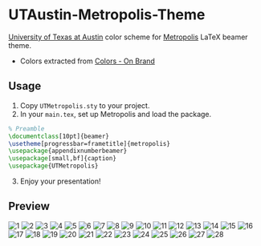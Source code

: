 # UTAustin-Metropolis-Theme

[University of Texas at Austin](https://www.utexas.edu/) color scheme for [Metropolis](https://www.ctan.org/pkg/beamertheme-metropolis) LaTeX beamer theme.

- Colors extracted from [Colors - On Brand](https://diversity.utexas.edu/brand/colors/)

## Usage

1. Copy `UTMetropolis.sty` to your project.
2. In your `main.tex`, set up Metropolis and load the package.
```tex
% Preamble
\documentclass[10pt]{beamer}
\usetheme[progressbar=frametitle]{metropolis}
\usepackage{appendixnumberbeamer}
\usepackage[small,bf]{caption}
\usepackage{UTMetropolis} 
```
3. Enjoy your presentation!


## Preview
![1](imgs/main-01.png)
![2](imgs/main-02.png)
![3](imgs/main-03.png)
![4](imgs/main-04.png)
![5](imgs/main-05.png)
![6](imgs/main-06.png)
![7](imgs/main-07.png)
![8](imgs/main-08.png)
![9](imgs/main-09.png)
![10](imgs/main-10.png)
![11](imgs/main-11.png)
![12](imgs/main-12.png)
![13](imgs/main-13.png)
![14](imgs/main-14.png)
![15](imgs/main-15.png)
![16](imgs/main-16.png)
![17](imgs/main-17.png)
![18](imgs/main-18.png)
![19](imgs/main-19.png)
![20](imgs/main-20.png)
![21](imgs/main-21.png)
![22](imgs/main-22.png)
![23](imgs/main-23.png)
![24](imgs/main-24.png)
![25](imgs/main-25.png)
![26](imgs/main-26.png)
![27](imgs/main-27.png)
![28](imgs/main-28.png)